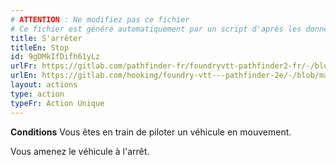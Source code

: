 ```yaml
---
# ATTENTION : Ne modifiez pas ce fichier
# Ce fichier est généré automatiquement par un script d'après les données du module Foundry VTT officiel et de sa traduction
title: S'arrêter
titleEn: Stop
id: 9gDMkIfDifh61yLz
urlFr: https://gitlab.com/pathfinder-fr/foundryvtt-pathfinder2-fr/-/blob/master/data/actions/9gDMkIfDifh61yLz.htm
urlEn: https://gitlab.com/hooking/foundry-vtt---pathfinder-2e/-/blob/master/packs/data/actions.db/stop.json
layout: actions
type: action
typeFr: Action Unique
---
```

**Conditions** Vous êtes en train de piloter un véhicule en mouvement.

Vous amenez le véhicule à l'arrêt.
